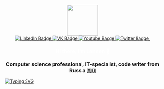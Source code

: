 <div id="header" align="center">
  <img src="https://media.giphy.com/media/M9gbBd9nbDrOTu1Mqx/giphy.gif" width="100"/>
</div>

<div id="badges" align="center">
  <a href="https://ru.linkedin.com/in/eugene-rychkov-a3062a42">
    <img src="https://img.shields.io/badge/LinkedIn-blue?style=for-the-badge&logo=linkedin&logoColor=white" alt="LinkedIn Badge"/>
  </a>
  <a href="https://vk.com/winxclub">
    <img src="https://img.shields.io/badge/Vkontakte-green?style=for-the-badge&logo=vk&logoColor=white" alt="VK Badge"/>
  </a>
  <a href="http://youtube.com/Technofeya">
    <img src="https://img.shields.io/badge/YouTube-red?style=for-the-badge&logo=youtube&logoColor=white" alt="Youtube Badge"/>
  </a>
  <a href="https://twitter.com/technofeya">
    <img src="https://img.shields.io/badge/Twitter-blue?style=for-the-badge&logo=twitter&logoColor=white" alt="Twitter Badge"/>
  </a>
  <img src="https://komarev.com/ghpvc/?username=lennen&style=flat-square&color=blue" alt=""/>
</div>

<h3 align="center" style="color: white">Hi there, I'm Lennen 👋</h3>
<h3 align="center">Computer science professional, IT-specialist, code writer from Russia 🇷🇺</h3>
<a href="https://git.io/typing-svg"><img src="https://readme-typing-svg.herokuapp.com?font=Fira+Code&pause=1000&random=false&width=435&lines=Let's+make+IT+future+together" alt="Typing SVG" /></a>


